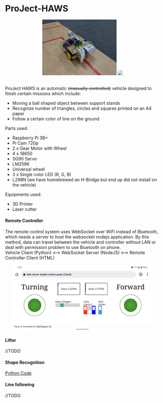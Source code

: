 # ProJect-HAWS

<div style="text-align: center">
    <img src="./images/ProJect_HAWS-2.jpg" style="width:48%" />
    <img src="./images/ProJect_HAWS-1.jpg" style="width:48%" />
</div>
<br>

ProJect HAWS is an automatic ~~(manually controlled)~~ vehicle designed to finish certain missions which include:

- Moving a ball shaped object between support stands
- Recognize number of triangles, circles and squares printed on an A4 paper
-  Follow a certain color of line on the ground

Parts used:
- Raspberry Pi 3B+
- Pi Cam 720p
- 2 x Gear Motor with Wheel
- 4 x 18650
- SG90 Servo
- LM2596
- Universal wheel
- 3 x Single color LED (R, G, B)
- L298N (we have homebrewed an H-Bridge but end up did not install on the vehicle)

Equipments used:
- 3D Printer
- Laser cutter

#### Remote Controller

The remote control system uses WebSocket over WiFi instead of Bluetooth, which needs a server to host the websocket nodejs application. By this method, data can travel between the vehicle and controller without LAN or deal with permission problem to use Bluetooth on phone.<br>
Vehicle Client (Python) <--> WebSocket Server (NodeJS) <--> Remote Controller Client (HTML)
<div style="margin: auto; width: 90%">
    <img src="./images/control_panel.jpeg" />
</div>

#### Lifter

//TODO

#### Shape Recognition

[Python Code](./shapeCount.py)

#### Line following

//TODO
